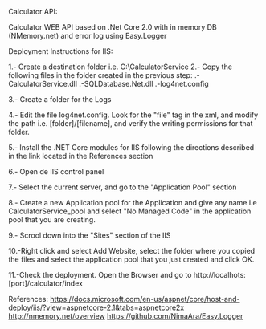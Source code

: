 Calculator API:

Calculator WEB API based on .Net Core 2.0 with in memory DB (NMemory.net) and error log using Easy.Logger 


Deployment Instructions for IIS:

1.- Create a destination folder i.e. C:\CalculatorService
2.- Copy the following files in the folder created in the previous step:
	.-CalculatorService.dll
	.-SQLDatabase.Net.dll
	.-log4net.config
	
3.- Create a folder for the Logs

4.- Edit the file log4net.config. Look for the "file" tag in the xml, and modify the path i.e. [folder]/[filename], and verify the writing permissions for that folder. 

5.- Install the .NET Core modules for IIS following the directions described in the link located in the References section 

6.- Open de IIS control panel

7.- Select the current server, and go to the "Application Pool" section

8.- Create a new Application pool for the Application and give any name i.e CalculatorService_pool and select "No Managed Code" in the application pool that you are creating. 

9.- Scrool down into the "Sites" section of the IIS

10.-Right click and select Add Website, select the folder where you copied the files and select the application pool that you just created and click OK.

11.-Check the deployment. Open the Browser and go to http://localhots:[port]/calculator/index


References:
https://docs.microsoft.com/en-us/aspnet/core/host-and-deploy/iis/?view=aspnetcore-2.1&tabs=aspnetcore2x
http://nmemory.net/overview
https://github.com/NimaAra/Easy.Logger


	
